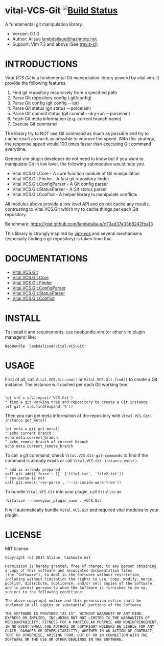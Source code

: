 vital-VCS-Git [![Build Status](https://travis-ci.org/lambdalisue/vital-VCS-Git.svg)](https://travis-ci.org/lambdalisue/vital-VCS-Git)
==============================================================================

A fundamental git manipulation library.

- Version:  0.1.0
- Author:   Alisue <lambdalisue@hashnote.net>
- Support:  Vim 7.3 and above (See [travis-ci](https://travis-ci.org/lambdalisue/vital-VCS-Git))


INTRODUCTIONS
==============================================================================
*Vital.VCS.Git* is a fundemental Git manipulation library powerd by vital.vim.
It provide the following features.

1. Find git repository recursively from a specified path
2. Parse Git repository config (.git/config)
2. Parse Git config (git config --list)
3. Parse Git status (git status --porcelain)
4. Parse Git commit status (git commit --dry-run --porcelain)
5. Fetch Git meta information (e.g. current branch name)
6. Execute Git command

The library try to NOT use Git command as much as possible and try to cache
result as much as possible to improve the speed. With this strategy, the
response speed would 100 times faster than executing Git command everytime.

General vim plugin developer do not need to know but if you want to manipulate
Git in low level, the following submodules would help you.

- Vital.VCS.Git.Core - A core function module of Git manipulation
- Vital.VCS.Git.Finder - A fast git repository finder
- Vital.VCS.Git.ConfigParser - A Git config parser
- Vital.VCS.Git.StatusParser - A Git status parser
- Vital.VCS.Git.Conflict - A helper library to manipulate conflicts

All modules above provide a low level API and do not cache any results,
contrusting to Vital.VCS.Git which try to cache things per each Git
repository.

Benchmark: https://gist.github.com/lambdalisue/c73ad37a33b8242fba13

This library is strongly inspired by [vim-vcs](https://github.com/thinca/vim-vcs)
and several mechanisms (especially finding a git repository) is taken from that.

DOCUMENTATIONS
==============================================================================

-   [Vital.VCS.Git](./doc/vital-vcs-git.txt)
-   [Vital.VCS.Git.Core](./doc/vital-vcs-git-core.txt)
-   [Vital.VCS.Git.Finder](./doc/vital-vcs-git-finder.txt)
-   [Vital.VCS.Git.ConfigParser](./doc/vital-vcs-git-config-parser.txt)
-   [Vital.VCS.Git.StatusParser](./doc/vital-vcs-git-status-parser.txt)
-   [Vital.VCS.Git.Conflict](./doc/vital-vcs-git-conflict.txt)


INSTALL
==============================================================================

To install it and requirements, use neobundle.vim (or other vim plugin
managers) like:

```vim
NeoBundle 'lambdalisue/vital-VCS-Git'
```

USAGE
==============================================================================

First of all, call `Vital.VCS.Git.new()` or `Vital.VCS.Git.find()` to create
a Git instance. The instance will cached per each Git working tree.

```vim

let s:G = s:V.import('VCS.Git')
" find a git working tree and repository to create a Git instance
let git = s:G.find(expand('%'))
```

Then you can get meta information of the repository with
`Vital.VCS.Git-instance.get_meta()`

```vim
let meta = git.get_meta()
" echo current branch
echo meta.current_branch
" echo remote branch of current branch
echo meta.current_remote_branch
```

To call a git command, check `Vital.VCS.Git-git-commands` to find if the command
is already exists or call `Vital.VCS.Git-instance.exec()`.

```vim
" add is already prepared
call git.add({'force': 1}, ['file1.txt', 'file2.txt'])
" rev-parse is not
call git.exec(['rev-parse', '--is-inside-work-tree'])
```

To bundle `Vital.VCS.Git` into your plugin, call `Vitalize` as

```vim
:Vitalize --name=your_plugin_name . +VCS.Git
```

It will automatically bundle `Vital.VCS.Git` and required vital modules to
your plugin.


LICENSE
==============================================================================

MIT license

    Copyright (c) 2014 Alisue, hashnote.net

    Permission is hereby granted, free of charge, to any person obtaining
    a copy of this software and associated documentation files
    (the "Software"), to deal in the Software without restriction,
    including without limitation the rights to use, copy, modify, merge,
    publish, distribute, sublicense, and/or sell copies of the Software,
    and to permit persons to whom the Software is furnished to do so,
    subject to the following conditions:

    The above copyright notice and this permission notice shall be
    included in all copies or substantial portions of the Software.

    THE SOFTWARE IS PROVIDED "AS IS", WITHOUT WARRANTY OF ANY KIND,
    EXPRESS OR IMPLIED, INCLUDING BUT NOT LIMITED TO THE WARRANTIES OF
    MERCHANTABILITY, FITNESS FOR A PARTICULAR PURPOSE AND NONINFRINGEMENT.
    IN NO EVENT SHALL THE AUTHORS OR COPYRIGHT HOLDERS BE LIABLE FOR ANY
    CLAIM, DAMAGES OR OTHER LIABILITY, WHETHER IN AN ACTION OF CONTRACT,
    TORT OR OTHERWISE, ARISING FROM, OUT OF OR IN CONNECTION WITH THE
    SOFTWARE OR THE USE OR OTHER DEALINGS IN THE SOFTWARE.
